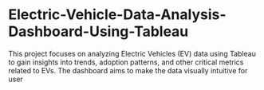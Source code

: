 # Electric-Vehicle-Data-Analysis-Dashboard-Using-Tableau
This project focuses on analyzing Electric Vehicles (EV) data using Tableau to gain insights into trends, adoption patterns, and other critical metrics related to EVs. The dashboard aims to make the data visually intuitive for user
